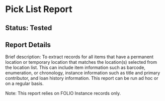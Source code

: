 # Pick List Report

## Status: Tested

## Report Details

Brief description: To extract records for all items that have a permanent location or temporary location that matches the location(s) selected from the location list. This can include item information such as barcode, enumeration, or chronology, instance information such as title and primary contributor, and loan history information. This report can be run ad hoc or on a regular basis.

Note: This report relies on FOLIO Instance records only.
